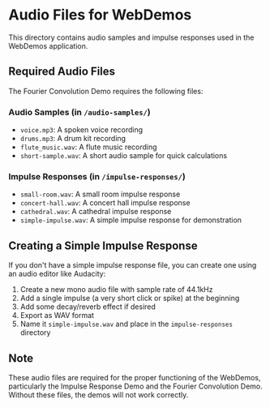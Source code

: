 # Audio Files for WebDemos

This directory contains audio samples and impulse responses used in the WebDemos application.

## Required Audio Files

The Fourier Convolution Demo requires the following files:

### Audio Samples (in `/audio-samples/`)

- `voice.mp3`: A spoken voice recording
- `drums.mp3`: A drum kit recording
- `flute_music.wav`: A flute music recording
- `short-sample.wav`: A short audio sample for quick calculations

### Impulse Responses (in `/impulse-responses/`)

- `small-room.wav`: A small room impulse response
- `concert-hall.wav`: A concert hall impulse response
- `cathedral.wav`: A cathedral impulse response
- `simple-impulse.wav`: A simple impulse response for demonstration

## Creating a Simple Impulse Response

If you don't have a simple impulse response file, you can create one using an audio editor like Audacity:

1. Create a new mono audio file with sample rate of 44.1kHz
2. Add a single impulse (a very short click or spike) at the beginning
3. Add some decay/reverb effect if desired
4. Export as WAV format
5. Name it `simple-impulse.wav` and place in the `impulse-responses` directory

## Note

These audio files are required for the proper functioning of the WebDemos, particularly the Impulse Response Demo and the Fourier Convolution Demo. Without these files, the demos will not work correctly. 